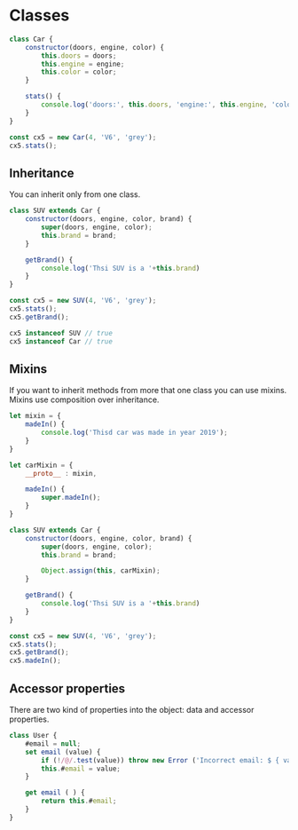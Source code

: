 # Classes
```js
class Car {
    constructor(doors, engine, color) {
        this.doors = doors;
        this.engine = engine;
        this.color = color;
    }

    stats() {
        console.log('doors:', this.doors, 'engine:', this.engine, 'color:', this.color);
    }
}

const cx5 = new Car(4, 'V6', 'grey');
cx5.stats();
```

## Inheritance
You can inherit only from one class.
```js
class SUV extends Car {
    constructor(doors, engine, color, brand) {
        super(doors, engine, color);
        this.brand = brand;
    }

    getBrand() {
        console.log('Thsi SUV is a '+this.brand)
    }
}

const cx5 = new SUV(4, 'V6', 'grey');
cx5.stats();
cx5.getBrand();

cx5 instanceof SUV // true
cx5 instanceof Car // true
```

## Mixins
If you want to inherit methods from more that one class you can use mixins. Mixins use composition over inheritance.
```js
let mixin = {
    madeIn() {
        console.log('Thisd car was made in year 2019');
    }
}

let carMixin = {
    __proto__ : mixin,

    madeIn() {
        super.madeIn();
    }
}

class SUV extends Car {
    constructor(doors, engine, color, brand) {
        super(doors, engine, color);
        this.brand = brand;

        Object.assign(this, carMixin);
    }

    getBrand() {
        console.log('Thsi SUV is a '+this.brand)
    }
}

const cx5 = new SUV(4, 'V6', 'grey');
cx5.stats();
cx5.getBrand();
cx5.madeIn();
```

## Accessor properties
There are two kind of properties into the object: data and accessor properties.

```js
class User {
    #email = null;
    set email (value) {
        if (!/@/.test(value)) throw new Еrrоr ('Incorrect email: $ { value }');
        this.#email = value;
    }

    get email ( ) {
        return this.#email;
    }
}